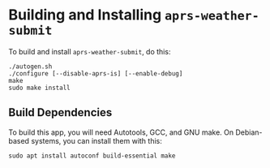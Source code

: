 # Building and Installing `aprs-weather-submit`
To build and install `aprs-weather-submit`, do this:

```console
./autogen.sh
./configure [--disable-aprs-is] [--enable-debug]
make
sudo make install
```
## Build Dependencies
To build this app, you will need Autotools, GCC, and GNU make.  On Debian-based systems, you can install them with this:

```console
sudo apt install autoconf build-essential make
```